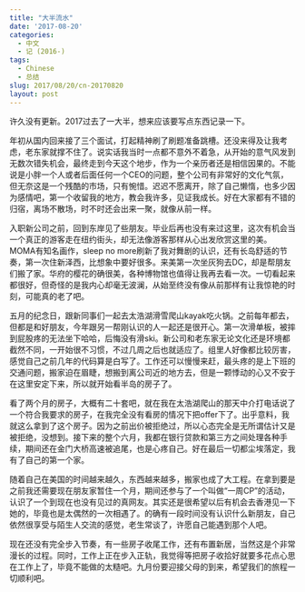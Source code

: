 ```yaml
---
title: "大半流水"
date: '2017-08-20'
categories:
  - 中文
  - 记 (2016-)
tags:
  - Chinese
  - 总结
slug: 2017/08/20/cn-20170820
layout: post
---
```

许久没有更新。2017过去了一大半，想来应该要写点东西记录一下。

年初从国内回来接了三个面试，打起精神刷了刷题准备跳槽。还没来得及让我考虑，老东家就撑不住了。说实话我当时一点都不意外不着急，从开始的意气风发到无数次错失机会，最终走到今天这个地步，作为一个亲历者还是相信因果的。不能说是小胖一个人或者后面任何一个CEO的问题，整个公司有非常好的文化气氛，但无奈这是一个残酷的市场，只有惋惜。迟迟不愿离开，除了自己懒惰，也多少因为感情吧，第一个收留我的地方，教会我许多，见证我成长。好在大家都有不错的归宿，离场不散场，时不时还会出来一聚，就像从前一样。

入职新公司之前，回到东岸见了些朋友。毕业后再也没有来过这里，这次有机会当一个真正的游客走在纽约街头，却无法像游客那样从心出发欣赏这里的美。MOMA有知名画作，sleep no more刷新了我对舞剧的认识，还有长岛舒适的节奏，第一次住新泽西，比想象中要好很多。来美第一次坐灰狗去DC，却是帮朋友们搬了家。华府的樱花的确很美，各种博物馆也值得让我再去看一次。一切看起来都很好，但奇怪的是我内心却毫无波澜，从始至终没有像从前那样有让我惊艳的时刻，可能真的老了吧。

五月的纪念日，跟新同事们一起去太浩湖滑雪爬山kayak吃火锅。之前每年都去，但都是和好朋友，今年跟另一帮刚认识的人一起还是很开心。第一次滑单板，被摔到屁股疼的无法坐下哈哈，后悔没有滑ski。新公司和老东家无论文化还是环境都截然不同，一开始很不习惯，不过几周之后也就适应了。组里人好像都比较厉害，感觉自己之前几年的代码算是白写了。工作还可以慢慢来赶，最头疼的是上下班的交通问题，搬家迫在眉睫，想搬到离公司近的地方去，但是一颗悸动的心又不安于在这里安定下来，所以就开始看半岛的房子了。

看了两个月的房子，大概有二十套吧，就在我在太浩湖爬山的那天中介打电话说了一个符合我要求的房子，在我完全没有看房的情况下把offer下了。出乎意料，我就这么拿到了这个房子。因为之前出价被拒绝过，所以心态完全是无所谓估计又是被拒绝，没想到。接下来的整个六月，我都在银行贷款和第三方之间处理各种手续，期间还在金门大桥高速被追尾，也是心疼自己。好在最后一切都尘埃落定，我有了自己的第一个家。

随着自己在美国的时间越来越久，东西越来越多，搬家也成了大工程。在拿到要是之前我还需要现在朋友家暂住一个月，期间还参与了一个叫做“一周CP”的活动，认识了一个到现在也没有见过的真网友。其实还是很希望以后有机会去香港见一下她的，毕竟也是太偶然的一次相遇了。的确有一段时间没有认识什么新朋友，自己依然很享受与陌生人交流的感觉，老生常谈了，许愿自己能遇到那个人吧。

现在还没有完全步入节奏，有一些房子收尾工作，还有布置新居，当然这是个非常漫长的过程。同时，工作上正在步入正轨，我觉得等把房子收拾好就要多花点心思在工作上了，毕竟不能做的太糙吧。九月份要迎接父母的到来，希望我们的旅程一切顺利吧。